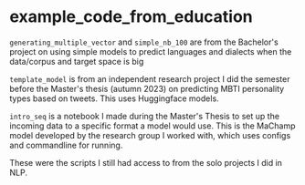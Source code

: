 # example_code_from_education

```generating_multiple_vector``` and ```simple_nb_100``` are from the Bachelor's project on using simple models to predict languages and dialects when the data/corpus and target space is big

```template_model``` is from an independent research project I did the semester before the Master's thesis (autumn 2023) on predicting MBTI personality types based on tweets. This uses Huggingface models.

```intro_seq``` is a notebook I made during the Master's Thesis to set up the incoming data to a specific format a model would use. This is the MaChamp model developed by the research group I worked with, which uses configs and commandline for running.


These were the scripts I still had access to from the solo projects I did in NLP.
